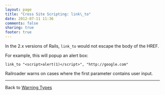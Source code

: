 ```yaml
---
layout: page
title: "Cross Site Scripting: link\_to"
date: 2012-07-11 11:36
comments: false
sharing: true
footer: true
---
```


In the 2.x versions of Rails, `link_to` would not escape the body of the HREF.

For example, this will popup an alert box:

    link_to "<script>alert(1)</script>", "http://google.com"

Railroader warns on cases where the first parameter contains user input.

---
Back to [Warning Types](/docs/warning_types)
